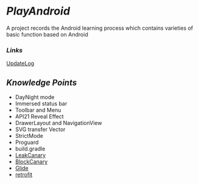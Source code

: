 # *PlayAndroid*
A project records the Android learning process which contains varieties of basic function based on Android

### *Links*
[UpdateLog](UpdateLog.md)

## *Knowledge Points*
- DayNight mode
- Immersed status bar
- Toolbar and Menu
- API21 Reveal Effect
- DrawerLayout and NavigationView
- SVG transfer Vector
- StrictMode
- Proguard
- build.gradle
- [LeakCanary](https://github.com/square/leakcanary)
- [BlockCanary](https://github.com/markzhai/AndroidPerformanceMonitor)
- [Glide](https://github.com/bumptech/glide)
- [retrofit](https://github.com/square/retrofit)

